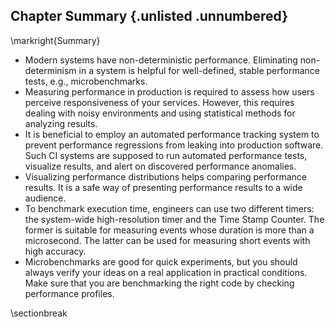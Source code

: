 ## Chapter Summary {.unlisted .unnumbered}

\markright{Summary}

* Modern systems have non-deterministic performance. Eliminating non-determinism in a system is helpful for well-defined, stable performance tests, e.g., microbenchmarks.
* Measuring performance in production is required to assess how users perceive responsiveness of your services. However, this requires dealing with noisy environments and using statistical methods for analyzing results. 
* It is beneficial to employ an automated performance tracking system to prevent performance regressions from leaking into production software. Such CI systems are supposed to run automated performance tests, visualize results, and alert on discovered performance anomalies.
* Visualizing performance distributions helps comparing performance results. It is a safe way of presenting performance results to a wide audience.
* To benchmark execution time, engineers can use two different timers: the system-wide high-resolution timer and the Time Stamp Counter. The former is suitable for measuring events whose duration is more than a microsecond. The latter can be used for measuring short events with high accuracy.
* Microbenchmarks are good for quick experiments, but you should always verify your ideas on a real application in practical conditions. Make sure that you are benchmarking the right code by checking performance profiles.

\sectionbreak



